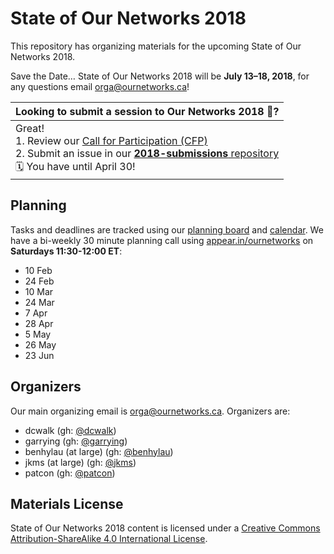 # State of Our Networks 2018

This repository has organizing materials for the upcoming State of Our Networks 2018.

Save the Date… State of Our Networks 2018 will be **July 13–18, 2018**, for any questions email orga@ournetworks.ca!

| Looking to submit a session to Our Networks 2018 📡? |
|---|
| Great! <br /> 1. Review our [Call for Participation (CFP)](http://ournetworks.ca/) <br /> 2. Submit an issue in our [**2018-submissions** repository](https://github.com/ournetworks/2018-submissions/issues/new) <br /> 🗓 You have until April 30!  |

## Planning

Tasks and deadlines are tracked using our [planning board](https://github.com/ournetworks/2018/projects/1) and [calendar](https://calendar.google.com/calendar/ical/aers7atolh0uurlfmkoki9kikg%40group.calendar.google.com/public/basic.ics). We have a bi-weekly 30 minute planning call using [appear.in/ournetworks](https://appear.in/ournetworks) on **Saturdays 11:30-12:00 ET**:
- 10 Feb
- 24 Feb
- 10 Mar
- 24 Mar
- 7 Apr
- 28 Apr
- 5 May
- 26 May
- 23 Jun

## Organizers

Our main organizing email is orga@ournetworks.ca. Organizers are:

- dcwalk (gh: [@dcwalk](https://github.com/dcwalk))
- garrying (gh: [@garrying](https://github.com/garrying))
- benhylau (at large) (gh: [@benhylau](https://github.com/benhylau))
- jkms (at large) (gh: [@jkms](https://github.com/jkms))
- patcon (gh: [@patcon](https://github.com/patcon))

## Materials License

<span xmlns:dct="http://purl.org/dc/terms/" property="dct:title">State of Our Networks 2018</span> content is licensed under a <a rel="license" href="http://creativecommons.org/licenses/by-sa/4.0/">Creative Commons Attribution-ShareAlike 4.0 International License</a>.
